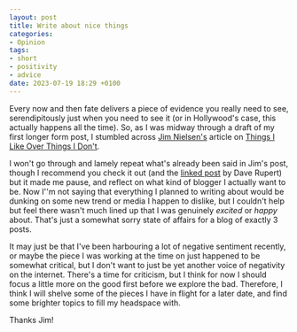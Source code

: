 ```yaml
---
layout: post
title: Write about nice things
categories:
- Opinion
tags:
- short
- positivity
- advice
date: 2023-07-19 18:29 +0100
---
```

Every now and then fate delivers a piece of evidence you really need to see, serendipitously just when you need to see it (or in Hollywood's case, this actually happens all the time).
So, as I was midway through a draft of my first longer form post, I stumbled across [Jim Nielsen's](https://blog.jim-nielsen.com/feed.xml) article on [Things I Like Over Things I Don't](https://blog.jim-nielsen.com/2023/things-i-like-over-things-i-dont/).

I won't go through and lamely repeat what's already been said in Jim's post, though I recommend you check it out (and the [linked post](https://daverupert.com/2018/11/the-good-path/) by Dave Rupert) but it made me pause, and reflect on what kind of blogger I actually want to be.
Now I''m not saying that everything I planned to writing about would be dunking on some new trend or media I happen to dislike, but I couldn't help but feel there wasn't much lined up that I was genuinely *excited* or *happy* about. That's just a somewhat sorry state of affairs for a blog of exactly 3 posts.

It may just be that I've been harbouring a lot of negative sentiment recently, or maybe the piece I was working at the time on just happened to be somewhat critical, but I don't want to just be yet another voice of negativity on the internet. There's a time for criticism, but I think for now I should focus a little more on the good first before we explore the bad. Therefore, I think I will shelve some of the pieces I have in flight for a later date, and find some brighter topics to fill my headspace with.

Thanks Jim!